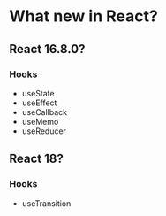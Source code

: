 # What new in React?

## React 16.8.0?

### Hooks

-   useState
-   useEffect
-   useCallback
-   useMemo
-   useReducer

## React 18?

### Hooks

-   useTransition
